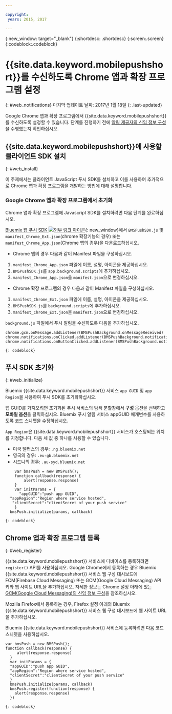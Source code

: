 ```yaml
---

copyright:
 years: 2015, 2017

---
```


{:new_window: target="_blank"}
{:shortdesc: .shortdesc}
{:screen:.screen}
{:codeblock:.codeblock}

# {{site.data.keyword.mobilepushshort}}를 수신하도록 Chrome 앱과 확장 프로그램 설정
{: #web_notifications}
마지막 업데이트 날짜: 2017년 1월 18일
{: .last-updated}

Google Chrome 앱과 확장 프로그램에서 {{site.data.keyword.mobilepushshort}}를 수신하도록 설정할 수 있습니다.  단계를 진행하기 전에 [알림 제공자의 신임 정보 구성](t__main_push_config_provider.html)을 수행했는지 확인하십시오.

## {{site.data.keyword.mobilepushshort}}에 사용할 클라이언트 SDK 설치
{: #web_install}

이 주제에서는 클라이언트 JavaScript 푸시 SDK를 설치하고 이를 사용하여 추가적으로 Chrome 앱과 확장 프로그램을 개발하는 방법에 대해 설명합니다. 

### Google Chrome 앱과 확장 프로그램에서 초기화

Chrome 앱과 확장 프로그램에 Javascript SDK를 설치하려면 다음 단계를 완료하십시오. 

 [Bluemix 웹 푸시 SDK ![외부 링크 아이콘](../../icons/launch-glyph.svg "외부 링크 아이콘")](https://codeload.github.com/ibm-bluemix-mobile-services/bms-clientsdk-javascript-webpush/zip/master "외부 링크 아이콘"){: new_window}에서 `BMSPushSDK.js` 및 `manifest_Chrome_Ext.json`(chrome 확장기능의 경우) 또는 `manifest_Chrome_App.json`(Chrome 앱의 경우)을 다운로드하십시오.



- Chrome 앱의 경우 다음과 같이 Manifest 파일을 구성하십시오. 
 1. `manifest_Chrome_App.json` 파일에 이름, 설명, 아이콘을 제공하십시오. 
 2. `BMSPushSDK.js`를 `app.background.scripts`에 추가하십시오. 
 3. `manifest_Chrome_App.json`을 `manifest.json`으로 변경하십시오. 

- Chrome 확장 프로그램의 경우 다음과 같이 Manifest 파일을 구성하십시오. 
 1. `manifest_Chrome_Ext.json` 파일에 이름, 설명, 아이콘을 제공하십시오. 
 2. `BMSPushSDK.js`를 `background.scripts`에 추가하십시오. 
 3. `manifest_Chrome_Ext.json`을 `manifest.json`으로 변경하십시오. 

`background.js` 파일에서 푸시 알림을 수신하도록 다음을 추가하십시오.  
```
chrome.gcm.onMessage.addListener(BMSPushBackground.onMessageReceived)
chrome.notifications.onClicked.addListener(BMSPushBackground.notification_onClicked);
chrome.notifications.onButtonClicked.addListener(BMSPushBackground.notifiation_buttonClicked); 
```
	{: codeblock}



## 푸시 SDK 초기화 
{: #web_initialize}

Bluemix {{site.data.keyword.mobilepushshort}} 서비스 `app GUID` 및 `app Region`을 사용하여 푸시 SDK를 초기화하십시오.  

앱 GUID를 가져오려면 초기화된 푸시 서비스의 탐색 분할창에서 **구성** 옵션을 선택하고 **모바일 옵션**을 클릭하십시오. Bluemix 푸시 알림 서비스 appGUID 매개변수를 사용하도록 코드 스니펫을 수정하십시오.

`App Region`은 {{site.data.keyword.mobilepushshort}} 서비스가 호스팅되는 위치를 지정합니다. 다음 세 값 중 하나를 사용할 수 있습니다. 

 - 미국 댈러스의 경우: `.ng.bluemix.net`
 - 영국의 경우: `.eu-gb.bluemix.net`
 - 시드니의 경우: `.au-syd.bluemix.net`

```
    var bmsPush = new BMSPush();
    function callback(response) {
        alert(response.response)
    }
    var initParams = {
      "appGUID":"push app GUID",
  "appRegion":"Region where service hosted",
   "clientSecret":"clientSecret of your push service"
    }
  bmsPush.initialize(params, callback)
```
	{: codeblock}

## Chrome 앱과 확장 프로그램 등록
{: #web_register}

{{site.data.keyword.mobilepushshort}} 서비스에 디바이스를 등록하려면 `register()` API를 사용하십시오. Google Chrome에서 등록하는 경우 Bluemix {{site.data.keyword.mobilepushshort}} 서비스 웹 구성 대시보드에 FCM(Firebase Cloud Messaging) 또는 GCM(Google Cloud Messaging) API 키와 웹 사이트 URL을 추가하십시오. 자세한 정보는 Chrome 설정 아래에 있는 [GCM(Google Cloud Messaging)의 신임 정보 구성](t_push_provider_android.html)을 참조하십시오.

Mozilla Firefox에서 등록하는 경우, Firefox 설정 아래의 Bluemix {{site.data.keyword.mobilepushshort}} 서비스 웹 구성 대시보드에 웹 사이트 URL을 추가하십시오.

Bluemix {{site.data.keyword.mobilepushshort}} 서비스에 등록하려면 다음 코드 스니펫을 사용하십시오.
```
var bmsPush = new BMSPush();
function callback(response) {
     alert(response.response)
  }
  var initParams = {
  "appGUID":"push app GUID",
  "appRegion":"Region where service hosted",
  "clientSecret":"clientSecret of your push service"
  }
  bmsPush.initialize(params, callback)
  bmsPush.register(function(response) {
    alert(response.response)
  })
```
    {: codeblock}




